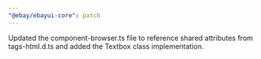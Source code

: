 ```yaml
---
"@ebay/ebayui-core": patch
---
```


Updated the component-browser.ts file to reference shared attributes from tags-html.d.ts and added the Textbox class implementation.
